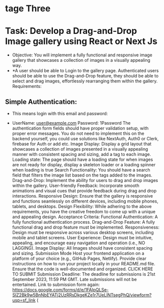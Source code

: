 # tage Three
# Task: Develop a Drag-and-Drop Image gallery using React or Next Js
- Objective: You will implement a fully functional and responsive image gallery that showcases a collection of images in a visually appealing way.
- *A user should be able to Login to the gallery page. Authenticated users should be able to use the Drag-and-Drop feature, they should be able to select and drag images, effortlessly rearranging them within the gallery.
Requirements:
## Simple Authentication:
* This means login with this email and password:
- UserName: <user@example.com>
Password: 1Password
The authentication form fields should have proper validation setup, with proper error messages. You do not need to implement this on the backend yourself, you could use solutions like NextAuth, Auth0 or Clerk, firebase for Auth or add etc.
Image Display:
Display a grid layout that showcases a collection of images presented in a visually appealing manner with consistent spacing and sizing, add a tag to each image.
Loading state:
The page should have a loading state for when images are not ready for display, display a skeleton loader or a loading spinner when loading is true
Search Functionality:
You should have a search field that filters the image list based on the tags added to the images.
Drag-and-Drop:
Implement the ability for users to drag and drop images within the gallery.
User-friendly Feedback:
Incorporate smooth animations and visual cues that provide feedback during drag and drop interactions.
Responsive Design:
Ensure that the gallery is responsive and functions seamlessly on different devices, including mobile phones, tablets, and desktops.
Design Flexibility:
While adhering to the above requirements, you have the creative freedom to come up with a unique and appealing design.
Acceptance Criteria:
Functional Authentication: A fully functional authentication process.
Drag-and-Drop Feature: A fully functional drag and drop feature must be implemented.
Responsiveness: Design must be responsive across various desktop  screens, including mobile and tablet screens.
User Experience: Design must be intuitive, appealing, and encourage easy navigation and operation (i.e., NO LAGGING).
Image Display: All Images should have consistent spacing and sizing.
Submission Mode
Host your frontend application on a platform of your choice (e.g., GitHub Pages, Netlify).
Provide clear instructions on how to run your project locally in your README.md file.
Ensure that the code is well-documented and organized.
CLICK HERE TO SUBMIT
Submission Deadline:
The deadline for submissions is 21st September 2023, 11:59 PM GMT. Late submissions will not be entertained.
Link to submission form again: <https://docs.google.com/forms/d/e/1FAIpQLSe-SIZ2Bk9w5BnNbEYATj2UzRRsDkgeKZe1r7UeLlNTsegPhQ/viewform?usp=sf_link> (
